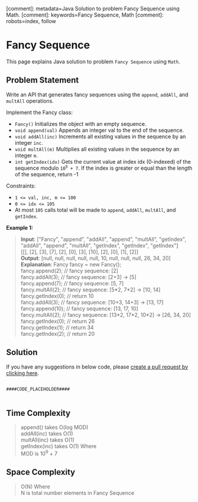 [comment]: metadata=Java Solution to problem Fancy Sequence using Math.
[comment]: keywords=Fancy Sequence, Math
[comment]: robots=index, follow


<h1>Fancy Sequence</h1>
<p>
This page explains Java solution to problem <code class="inline">Fancy Sequence</code> using <code class="inline">Math</code>.
</p>


<h2 class="heading">Problem Statement</h2>
<p>
Write an API that generates fancy sequences using the <code class="inline">append</code>, <code class="inline">addAll</code>, and <code class="inline">multAll</code> operations.
</p>
<p>Implement the Fancy class:</p>
<ul>
<li><code class="inline">Fancy()</code> Initializes the object with an empty sequence.</li>
<li><code class="inline">void append(val)</code> Appends an integer val to the end of the sequence.</li>
<li><code class="inline">void addAll(inc)</code> Increments all existing values in the sequence by an integer <code class="inline">inc</code>.</li>
<li><code class="inline">void multAll(m)</code> Multiplies all existing values in the sequence by an integer <code class="inline">m</code>.</li>
<li><code class="inline">int getIndex(idx)</code> Gets the current value at index idx (0-indexed) of the sequence modulo <code class="inline">10<sup>9</sup> + 7</code>. If the index is greater or equal than the length of the sequence, return -1</li>
</ul>

<p>
Constraints:
</p>
<ul>
<li><code class="inline">1 <= val, inc, m <= 100</code></li>
<li><code class="inline">0 <= idx <= 105</code></li>
<li>At most <code class="inline">105</code> calls total will be made to <code class="inline">append</code>, <code class="inline">addAll</code>, <code class="inline">multAll</code>, and <code class="inline">getIndex</code>.</li>
</ul>


<b>Example 1:</b>
<blockquote>
<p>
<b>Input</b>: 
["Fancy", "append", "addAll", "append", "multAll", "getIndex", "addAll", "append", "multAll", "getIndex", "getIndex", "getIndex"]<br/>
[[], [2], [3], [7], [2], [0], [3], [10], [2], [0], [1], [2]]<br/>
<b>Output</b>: [null, null, null, null, null, 10, null, null, null, 26, 34, 20]<br/>
<b>Explanation</b>: Fancy fancy = new Fancy(); <br />
fancy.append(2);   // fancy sequence: [2] <br />
fancy.addAll(3);   // fancy sequence: [2+3] -> [5] <br />
fancy.append(7);   // fancy sequence: [5, 7] <br />
fancy.multAll(2);  // fancy sequence: [5*2, 7*2] -> [10, 14] <br />
fancy.getIndex(0); // return 10 <br />
fancy.addAll(3);   // fancy sequence: [10+3, 14+3] -> [13, 17] <br />
fancy.append(10);  // fancy sequence: [13, 17, 10] <br />
fancy.multAll(2);  // fancy sequence: [13*2, 17*2, 10*2] -> [26, 34, 20] <br />
fancy.getIndex(0); // return 26 <br />
fancy.getIndex(1); // return 34 <br />
fancy.getIndex(2); // return 20 <br />
</p>
</blockquote>


<h2 class="heading">Solution</h2>
If you have any suggestions in below code, please <a href="####LINK_PLACEHOLDER####" target="_blank" rel="noopener noreferrer" class="absolute">create a pull request by clicking here</a>.
<pre>
<code class="language-java">
####CODE_PLACEHOLDER####
</code>
</pre>


<h2 class="heading">Time Complexity</h2>
<blockquote>
<p>
append() takes O(log MOD) <br />
addAll(inc) takes O(1) <br />
multAll(inc) takes O(1) <br />
getIndex(inc) takes O(1) Where <br />
MOD is 10<sup>9</sup> + 7 
</p>
</blockquote>


<h2 class="heading">Space Complexity</h2>
<blockquote>
<p>
O(N) Where <br >
N is total number elements in Fancy Sequence
</p>
</blockquote>